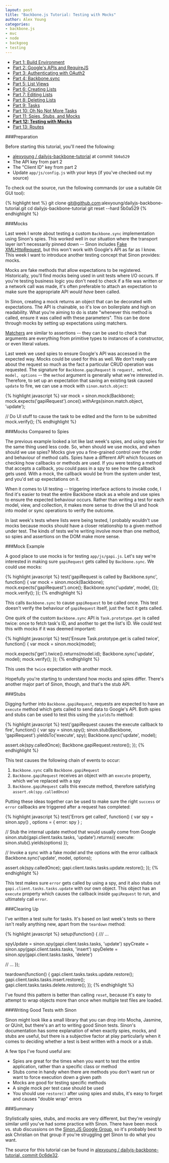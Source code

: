 ```yaml
---
layout: post
title: "Backbone.js Tutorial: Testing with Mocks"
author: Alex Young
categories: 
- backbone.js
- mvc
- node
- backgoog
- testing
---
```


<ul class="parts">
  <li><a href="http://dailyjs.com/2012/11/29/backbone-tutorial-1/">Part 1: Build Environment</a></li>
  <li><a href="http://dailyjs.com/2012/12/06/backbone-tutorial-2/">Part 2: Google's APIs and RequireJS</a></li>
  <li><a href="http://dailyjs.com/2012/12/13/backbone-tutorial-3/">Part 3: Authenticating with OAuth2</a></li>
  <li><a href="http://dailyjs.com/2012/12/20/backbone-tutorial-4/">Part 4: Backbone.sync</a></li>
  <li><a href="http://dailyjs.com/2012/12/27/backbone-tutorial-5/">Part 5: List Views</a></li>
  <li><a href="http://dailyjs.com/2013/01/03/backbone-tutorial-6/">Part 6: Creating Lists</a></li>
  <li><a href="http://dailyjs.com/2013/01/10/backbone-tutorial-7/">Part 7: Editing Lists</a></li>
  <li><a href="http://dailyjs.com/2013/01/17/backbone-tutorial-8/">Part 8: Deleting Lists</a></li>
  <li><a href="http://dailyjs.com/2013/01/24/backbone-tutorial-9/">Part 9: Tasks</a></li>
  <li><a href="http://dailyjs.com/2013/01/31/backbone-tutorial-10/">Part 10: Oh No Not More Tasks</a></li>
  <li><a href="http://dailyjs.com/2013/02/07/backbone-tutorial-11/">Part 11: Spies, Stubs, and Mocks</a></li>
  <li><a href="http://dailyjs.com/2013/02/14/backbone-tutorial-12/"><strong>Part 12: Testing with Mocks</strong></a></li>
  <li><a href="http://dailyjs.com/2013/03/07/backbone-tutorial-13/">Part 13: Routes</a></li>
</ul>

###Preparation

Before starting this tutorial, you'll need the following:

* [alexyoung / dailyjs-backbone-tutorial](https://github.com/alexyoung/dailyjs-backbone-tutorial) at commit `5b0a529`
* The API key from part 2
* The "Client ID" key from part 2
* Update `app/js/config.js` with your keys (if you've checked out my source)

To check out the source, run the following commands (or use a suitable Git GUI tool):

{% highlight text %}
git clone git@github.com:alexyoung/dailyjs-backbone-tutorial.git
cd dailyjs-backbone-tutorial
git reset --hard 5b0a529
{% endhighlight %}

###Mocks

Last week I wrote about testing a custom `Backbone.sync` implementation using Sinon's spies.  This worked well in our situation where the transport layer isn't necessarily pinned down -- Sinon includes [Fake XMLHttpRequest](http://sinonjs.org/docs/#server), but this won't work with Google's API as far as I know.  This week I want to introduce another testing concept that Sinon provides: mocks.

Mocks are fake methods that allow expectations to be registered.  Historically, you'll find mocks being used in unit tests where I/O occurs.  If you're testing business logic you don't need to check if a file was written or a network call was made, it's often preferable to attach an expectation to make sure the appropriate API _would have_ been called.

In Sinon, creating a mock returns an object that can be decorated with expectations.  The API is chainable, so it's low on boilerplate and high on readability.  What you're aiming to do is state "whenever this method is called, ensure it was called with these parameters".  This can be done through mocks by setting up expectations using matchers.

[Matchers](http://sinonjs.org/docs/#sinon-match-api) are similar to assertions -- they can be used to check that arguments are everything from primitive types to instances of a constructor, or even literal values.

Last week we used spies to ensure Google's API was accessed in the expected way.  Mocks could be used for this as well.  We don't really care about the request so much as the fact a particular CRUD operation was requested.  The signature for `Backbone.gapiRequest` is `request, method, model, options` -- the `method` argument is generally what we're interested in.  Therefore, to set up an expectation that saving an existing task caused `update` to fire, we can use a mock with `sinon.match.object`:

{% highlight javascript %}
var mock = sinon.mock(Backbone);
mock.expects('gapiRequest').once().withArgs(sinon.match.object, 'update');

// Do UI stuff to cause the task to be edited and the form to be submitted
mock.verify();
{% endhighlight %}

###Mocks Compared to Spies

The previous example looked a lot like last week's spies, and using spies for the same thing used less code.  So, when should we use mocks, and when should we use spies?  Mocks give you a fine-grained control over the order and behaviour of method calls.  Spies have a different API which focuses on checking how callbacks or methods are used.  If you were testing a method that accepts a callback, you could pass in a spy to see how the callback gets used.  With a mock, the callback would be from the system under test, and you'd set up expectations on it.

When it comes to UI testing -- triggering interface actions to invoke code, I find it's easier to treat the entire Backbone stack as a whole and use spies to ensure the expected behaviour occurs.  Rather than writing a test for each model, view, and collection, it makes more sense to drive the UI and hook into model or sync operations to verify the outcome.

In last week's tests where lists were being tested, I probably wouldn't use mocks because mocks should have a closer relationship to a given method under test.  The kinds of tests we're writing involve more than one method, so spies and assertions on the DOM make more sense.

###Mock Example

A good place to use mocks is for testing `app/js/gapi.js`.  Let's say we're interested in making sure `gapiRequest` gets called by `Backbone.sync`.  We could use mocks:

{% highlight javascript %}
test('gapiRequest is called by Backbone.sync', function() {
  var mock = sinon.mock(Backbone);
  mock.expects('gapiRequest').once();
  Backbone.sync('update', model, {});
  mock.verify();
});
{% endhighlight %}

This calls `Backbone.sync` to cause `gapiRequest` to be called once.  This test doesn't verify the behaviour of `gapiRequest` itself, just the fact it gets called.

One quirk of the custom `Backbone.sync` API is `Task.prototype.get` is called twice: once to fetch task's ID, and another to get the list's ID.  We could test this with mocks if it was deemed important:

{% highlight javascript %}
test('Ensure Task.prototype.get is called twice', function() {
  var mock = sinon.mock(model);

  mock.expects('get').twice().returns(model.id);
  Backbone.sync('update', model);
  mock.verify();
});
{% endhighlight %}

This uses the `twice` expectation with another mock.

Hopefully you're starting to understand how mocks and spies differ.  There's another major part of Sinon, though, and that's the stub API.

###Stubs

Digging further into `Backbone.gapiRequest`, requests are expected to have an `execute` method which gets called to send data to Google's API.  Both spies and stubs can be used to test this using the `yieldsTo` method:

{% highlight javascript %}
test('gapiRequest causes the execute callback to fire', function() {
  var spy = sinon.spy();
  sinon.stub(Backbone, 'gapiRequest').yieldsTo('execute', spy);
  Backbone.sync('update', model);

  assert.ok(spy.calledOnce);
  Backbone.gapiRequest.restore();
});
{% endhighlight %}

This test causes the following chain of events to occur:

1. `Backbone.sync` calls `Backbone.gapiRequest`
2. `Backbone.gapiRequest` receives an object with an `execute` property, which we've replaced with a spy
3. `Backbone.gapiRequest` calls this execute method, therefore satisfying `assert.ok(spy.calledOnce)`

Putting these ideas together can be used to make sure the right `success` or `error` callbacks are triggered after a request has completed:

{% highlight javascript %}
test('Errors get called', function() {
  var spy = sinon.spy()
    , options = { error: spy }
    ;

  // Stub the internal update method that would usually come from Google
  sinon.stub(gapi.client.tasks.tasks, 'update').returns({
    execute: sinon.stub().yields(options)
  });

  // Invoke a sync with a fake model and the options with the error callback
  Backbone.sync('update', model, options);

  assert.ok(spy.calledOnce);
  gapi.client.tasks.tasks.update.restore();
});
{% endhighlight %}

This test makes sure `error` gets called by using a spy, and it also stubs out `gapi.client.tasks.tasks.update` with our own object.  This object has an `execute` property which causes the callback inside `gapiRequest` to run, and ultimately call `error`.

###Clearing Up

I've written a test suite for tasks.  It's based on last week's tests so there isn't really anything new, apart from the `teardown` method:

{% highlight javascript %}
setup(function() {
  /// ...

  spyUpdate = sinon.spy(gapi.client.tasks.tasks, 'update')
  spyCreate = sinon.spy(gapi.client.tasks.tasks, 'insert')
  spyDelete = sinon.spy(gapi.client.tasks.tasks, 'delete')

  // ...
});

teardown(function() {
  gapi.client.tasks.tasks.update.restore();
  gapi.client.tasks.tasks.insert.restore();
  gapi.client.tasks.tasks.delete.restore();
});
{% endhighlight %}

I've found this pattern is better than calling `reset`, because it's easy to attempt to wrap objects more than once when multiple test files are loaded.

###Writing Good Tests with Sinon

Sinon might look like a small library that you can drop into Mocha, Jasmine, or QUnit, but there's an art to writing good Sinon tests.  Sinon's documentation has some explanation of when exactly spies, mocks, and stubs are useful, but there is a subjective factor at play particularly when it comes to deciding whether a test is best written with a mock or a stub.

A few tips I've found useful are:

* Spies are great for the times when you want to test the entire application, rather than a specific class or method
* Stubs come in handy when there are methods you don't want run or want to force execution down a given path
* Mocks are good for testing specific methods
* A single mock per test case should be used
* You should use `restore()` after using spies and stubs, it's easy to forget and causes "double wrap" errors

###Summary

Stylistically spies, stubs, and mocks are very different, but they're vexingly similar until you've had some practice with Sinon.  There have been mock vs. stub discussions on the [Sinon.JS Google Group](http://groups.google.com/group/sinonjs), so it's probably best to ask Christian on that group if you're struggling get Sinon to do what you want.

The source for this tutorial can be found in [alexyoung / dailyjs-backbone-tutorial, commit 0c6de32](https://github.com/alexyoung/dailyjs-backbone-tutorial/tree/0c6de32aec7513027908a5877c1c346b059a36a2).
